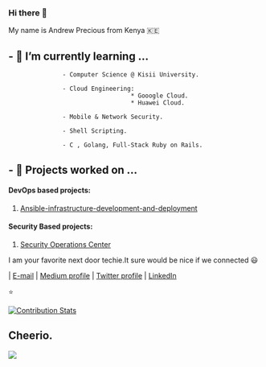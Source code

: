 ### Hi there 👋

My name is Andrew Precious from Kenya :kenya:

## - 🌱 I’m currently learning ...
                    
                   - Computer Science @ Kisii University.
                   
                   - Cloud Engineering:
                                      * Gooogle Cloud.
                                      * Huawei Cloud.
                   
                   - Mobile & Network Security.
                   
                   - Shell Scripting.
                   
                   - C , Golang, Full-Stack Ruby on Rails.
                   

## - 🌱 Projects worked on ...

#### DevOps based projects:
1. [Ansible-infrastructure-development-and-deployment](https://github.com/Andrews-Projects/Ansible-infrastructure-development-and-deployment)

#### Security Based projects:

 1. [Security Operations Center](https://github.com/Andrews-Projects/Security-Operations-Center)


                    
I am your favorite next door techie.It sure would be nice if we connected :smiley:


                                                        
| [E-mail](andrewmbugua388@gmail.com)    |    [Medium profile](https://medium.com/@andrewmbugua388)     |    [Twitter profile](https://twitter.com/DarkseidCodes)    |   [LinkedIn](https://www.linkedin.com/in/andrew-mbugua-28a83518b/)
                                                        

:star:

[![Contribution Stats](https://github-contribution-stats.vercel.app/api/?username=AndrewMbugua)](https://github.com/AndrewMbugua/github-contribution-stats/)


## Cheerio.

![](https://raw.githubusercontent.com/Giphy/GiphyAPI/master/api_giphy_header.gif)
